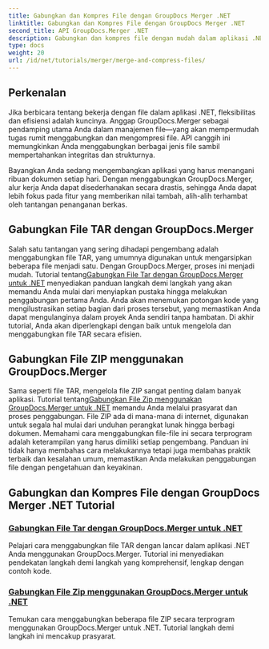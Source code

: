 ```yaml
---
title: Gabungkan dan Kompres File dengan GroupDocs Merger .NET
linktitle: Gabungkan dan Kompres File dengan GroupDocs Merger .NET
second_title: API GroupDocs.Merger .NET
description: Gabungkan dan kompres file dengan mudah dalam aplikasi .NET dengan GroupDocs.Merger. Jelajahi tutorial untuk menggabungkan file TAR dan ZIP langkah demi langkah.
type: docs
weight: 20
url: /id/net/tutorials/merger/merge-and-compress-files/
---
```

## Perkenalan

Jika berbicara tentang bekerja dengan file dalam aplikasi .NET, fleksibilitas dan efisiensi adalah kuncinya. Anggap GroupDocs.Merger sebagai pendamping utama Anda dalam manajemen file—yang akan mempermudah tugas rumit menggabungkan dan mengompresi file. API canggih ini memungkinkan Anda menggabungkan berbagai jenis file sambil mempertahankan integritas dan strukturnya.

Bayangkan Anda sedang mengembangkan aplikasi yang harus menangani ribuan dokumen setiap hari. Dengan menggabungkan GroupDocs.Merger, alur kerja Anda dapat disederhanakan secara drastis, sehingga Anda dapat lebih fokus pada fitur yang memberikan nilai tambah, alih-alih terhambat oleh tantangan penanganan berkas.

## Gabungkan File TAR dengan GroupDocs.Merger

 Salah satu tantangan yang sering dihadapi pengembang adalah menggabungkan file TAR, yang umumnya digunakan untuk mengarsipkan beberapa file menjadi satu. Dengan GroupDocs.Merger, proses ini menjadi mudah. Tutorial tentang[Gabungkan File Tar dengan GroupDocs.Merger untuk .NET](./merge-tar-files/) menyediakan panduan langkah demi langkah yang akan memandu Anda mulai dari menyiapkan pustaka hingga melakukan penggabungan pertama Anda. Anda akan menemukan potongan kode yang mengilustrasikan setiap bagian dari proses tersebut, yang memastikan Anda dapat mengulanginya dalam proyek Anda sendiri tanpa hambatan. Di akhir tutorial, Anda akan diperlengkapi dengan baik untuk mengelola dan menggabungkan file TAR secara efisien.

## Gabungkan File ZIP menggunakan GroupDocs.Merger

Sama seperti file TAR, mengelola file ZIP sangat penting dalam banyak aplikasi. Tutorial tentang[Gabungkan File Zip menggunakan GroupDocs.Merger untuk .NET](./merge-zip-files/) memandu Anda melalui prasyarat dan proses penggabungan. File ZIP ada di mana-mana di internet, digunakan untuk segala hal mulai dari unduhan perangkat lunak hingga berbagi dokumen. Memahami cara menggabungkan file-file ini secara terprogram adalah keterampilan yang harus dimiliki setiap pengembang. Panduan ini tidak hanya membahas cara melakukannya tetapi juga membahas praktik terbaik dan kesalahan umum, memastikan Anda melakukan penggabungan file dengan pengetahuan dan keyakinan.

## Gabungkan dan Kompres File dengan GroupDocs Merger .NET Tutorial
### [Gabungkan File Tar dengan GroupDocs.Merger untuk .NET](./merge-tar-files/)
Pelajari cara menggabungkan file TAR dengan lancar dalam aplikasi .NET Anda menggunakan GroupDocs.Merger. Tutorial ini menyediakan pendekatan langkah demi langkah yang komprehensif, lengkap dengan contoh kode.
### [Gabungkan File Zip menggunakan GroupDocs.Merger untuk .NET](./merge-zip-files/)
Temukan cara menggabungkan beberapa file ZIP secara terprogram menggunakan GroupDocs.Merger untuk .NET. Tutorial langkah demi langkah ini mencakup prasyarat.